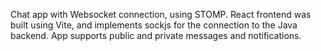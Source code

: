 Chat app with Websocket connection, using STOMP. React frontend was built using Vite, and implements sockjs for the connection to the Java backend. App supports public and private messages and notifications.
